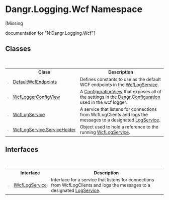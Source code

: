 # Dangr.Logging.Wcf Namespace
 

\[Missing <summary> documentation for "N:Dangr.Logging.Wcf"\]


## Classes
&nbsp;<table><tr><th></th><th>Class</th><th>Description</th></tr><tr><td>![Public class](media/pubclass.gif "Public class")</td><td><a href="T_Dangr_Logging_Wcf_DefaultWcfEndpoints">DefaultWcfEndpoints</a></td><td>
Defines constants to use as the default WCF endpoints in the <a href="T_Dangr_Logging_Wcf_WcfLogService">WcfLogService</a>.</td></tr><tr><td>![Public class](media/pubclass.gif "Public class")</td><td><a href="T_Dangr_Logging_Wcf_WcfLoggerConfigView">WcfLoggerConfigView</a></td><td>
A <a href="T_Dangr_Configuration_ConfigurationView">ConfigurationView</a> that exposes all of the settings in the <a href="N_Dangr_Configuration">Dangr.Configuration</a> used in the wcf logger.</td></tr><tr><td>![Public class](media/pubclass.gif "Public class")</td><td><a href="T_Dangr_Logging_Wcf_WcfLogService">WcfLogService</a></td><td>
A service that listens for connections from WcfLogClients and logs the messages to a designated <a href="T_Dangr_Logging_LogService">LogService</a>.</td></tr><tr><td>![Public class](media/pubclass.gif "Public class")</td><td><a href="T_Dangr_Logging_Wcf_WcfLogService_ServiceHolder">WcfLogService.ServiceHolder</a></td><td>
Object used to hold a reference to the running <a href="T_Dangr_Logging_Wcf_WcfLogService">WcfLogService</a>.</td></tr></table>

## Interfaces
&nbsp;<table><tr><th></th><th>Interface</th><th>Description</th></tr><tr><td>![Public interface](media/pubinterface.gif "Public interface")</td><td><a href="T_Dangr_Logging_Wcf_IWcfLogService">IWcfLogService</a></td><td>
Interface for a service that listens for connections from WcfLogClients and logs the messages to a designated <a href="T_Dangr_Logging_LogService">LogService</a>.</td></tr></table>&nbsp;
